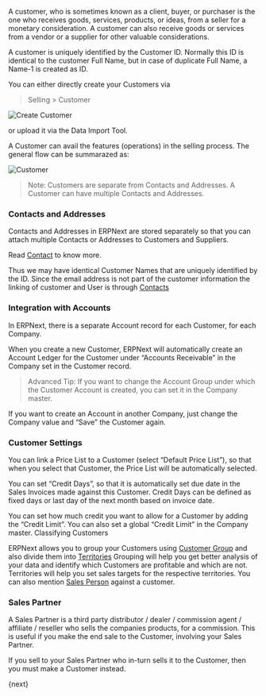 A customer, who is sometimes known as a client, buyer, or purchaser is the one
who receives goods, services, products, or ideas, from a seller for a monetary
consideration. A customer can also receive goods or services from a vendor or
a supplier for other valuable considerations.

A customer is uniquely identified by the Customer ID. Normally this ID is identical to the customer Full Name, but in case of duplicate Full Name, a Name-1 is created as ID.

You can either directly create your Customers via

> Selling > Customer

<img class="screenshot" alt="Create Customer" src="{{docs_base_url}}/assets/img/crm/create-customer.gif">

or upload it via the Data Import Tool.

A Customer can avail the features (operations) in the selling process. The general flow can be summarazed as:

<img class="screenshot" alt="Customer" src="{{docs_base_url}}/assets/img/crm/customer-to selling-flowchart.jpeg">

> Note: Customers are separate from Contacts and Addresses. A Customer can
have multiple Contacts and Addresses.

### Contacts and Addresses

Contacts and Addresses in ERPNext are stored separately so that you can
attach multiple Contacts or Addresses to Customers and Suppliers.

Read [Contact]({{docs_base_url}}/user/manual/en/CRM/contact.html) to know more.

Thus we may have identical Customer Names that are uniquely identified by the ID. Since the email address is not part of the customer information the linking of customer and User is through [Contacts]({{docs_base_url}}/user/manual/en/CRM/contact.html)

### Integration with Accounts

In ERPNext, there is a separate Account record for each Customer, for each
Company.

When you create a new Customer, ERPNext will automatically create an Account
Ledger for the Customer under “Accounts Receivable” in the Company set in the
Customer record.

> Advanced Tip: If you want to change the Account Group under which the
Customer Account is created, you can set it in the Company master.

If you want to create an Account in another Company, just change the Company
value and “Save” the Customer again.

### Customer Settings

You can link a Price List to a Customer (select “Default Price List”), so that
when you select that Customer, the Price List will be automatically selected.

You can set “Credit Days”, so that it is automatically set due date in the Sales
Invoices made against this Customer. Credit Days can be defined as fixed days or last day of the next month based on invoice date.

You can set how much credit you want to allow for a Customer by adding the
“Credit Limit”. You can also set a global “Credit Limit” in the Company
master. Classifying Customers

ERPNext allows you to group your Customers using [Customer Group]({{docs_base_url}}/user/manual/en/CRM/setup/customer-group.html) 
and also divide them into [Territories]({{docs_base_url}}/user/manual/en/setting-up/territory.html)
Grouping will help you get better analysis of your data and
identify which Customers are profitable and which are not. Territories will
help you set sales targets for the respective territories.
You can also mention [Sales Person]({{docs_base_url}}/user/manual/en/CRM/setup/sales-person.html) against a customer.

### Sales Partner

A Sales Partner is a third party distributor / dealer / commission agent /
affiliate / reseller who sells the companies products, for a commission. This
is useful if you make the end sale to the Customer, involving your Sales
Partner.

If you sell to your Sales Partner who in-turn sells it to the Customer, then
you must make a Customer instead.

{next}
